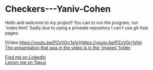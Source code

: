 # Checkers---Yaniv-Cohen

Hello and welcome to my project!
You can to run the program, run 'index.html'
Sadly due to using a priveate repository I can't use git-hub pages.

[Video https://youtu.be/PZxVGrr1sfg](https://youtu.be/PZxVGrr1sfg)
<br>
[The presentation that was in the video is in the 'images' folder](https://github.com/yanivfast1/Checkers---Yaniv-Cohen/blob/313bd18377ee9e987ba92554abebd07d9389f1bf/Checkers/images)

[Find me on LinkedIn](https://www.linkedin.com/in/yaniv-cohen-8a48b4236/)<br>
[Lemon me on Tapuz](https://www.tapuz.co.il/members/yanivyaniv22.4055136/)<br>

